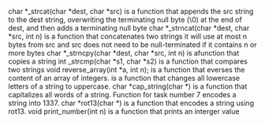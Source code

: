 char *_strcat(char *dest, char *src)  is a function that appends the src string to the dest string, overwriting the terminating null byte (\0) at the end of dest, and then adds a terminating null byte
char *_strncat(char *dest, char *src, int n) is a function that concatenates two strings it will use at most n bytes from src and src does not need to be null-terminated if it contains n or more bytes
char *_strncpy(char *dest, char *src, int n) is afunction that copies a string
int _strcmp(char *s1, char *s2) is a function that compares two strings
void reverse_array(int *a, int n); is a function that everses the content of an array of integers.
is a function that changes all lowercase letters of a string to uppercase.
char *cap_string(char *) is a function that capitalizes all words of a string.
Function for task number 7 encodes a string into 1337.
char *rot13(char *) is a function that encodes a string using rot13.
void print_number(int n) is a function that prints an interger value
